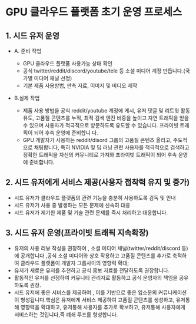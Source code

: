 # GPU 클라우드 플랫폼 초기 운영 프로세스

## 1. 시드 유저 운영

- A. 준비 작업

  - GPU 클라우드 플랫폼 사용가능 상태 확인
  - 공식 twitter/reddit/discord/youtube/tele 등 소셜 미디어 계정 만듭니다.(국가별 미디어 채널 선정)
  - 기본 제품 사용방법, 판촉 자료, 이미지 및 비디오 제작

- B.실제 작업

  - 제품 사용 방법을 공식 reddit/youtube 계정에 게시, 유저 댓글 및 리트윗 활동 유도, 고품질 콘텐츠를 누적, 최적 검색 엔진 비중을 높이고 자연 트래픽을 얻을 수 있으며 사용자가 적극적으로 방문하도록 유도할 수 있습니다. 프라이빗 트래픽이 되어 후속 운영에 준비합니 다.
  - GPU 개발자가 사용하는 reddit/disord 그룹의 고품질 콘텐츠 올리고, 주도적으로 채팅합니다, 특히 NVIDIA 및 딥 러닝 관련 사용자를 적극적으로 검색하고 정확한 트래픽을 자신의 커뮤니티로 가져와 프라이빗 트래픽이 되어 후속 운영에 준비합니다.

## 2. 시드 유저에게 서비스 제공(사용자 접착력 유지 및 증가)

- 시드 유저가 클라우드 플랫폼의 관련 기능을 충분히 사용하도록 감독 및 안내
- 시드 유저가 사용 중 발생하는 모든 문제에 신속히 대응
- 시드 유저가 제기한 제품 및 기술 관련 문제를 즉시 처리하고 대응합니다.

## 3. 시드 유저 운영(프라이빗 트래픽 지속확장)

- 유저의 사용 리뷰 작성을 권장하여 , 소셜 미디어 채널(twitter/reddit/discord 등)에 공개합니다 ,공식 소셜 미디어와 상호 작용하고 고품질 콘텐츠를 추가로 축적하여 클라우드 플랫폼이 개발자 그룹사이의 영향력 확대;
- 유저가 새로운 유저를 추천하고 공식 홍보 자료를 전달하도록 권장합니다.
- 활동적인 유저를 선정하여 커뮤니티 관리자로 활동하고 공식 운영자의 책임을 공유하도록 권장.
- 시드 유저에 좋은 서비스를 제공하여 , 이를 기반으로 좋은 입소문의 커뮤니케이션이 형성됩니다.핵심은 유저에게 서비스 제공하여 고품질 콘텐츠를 생성하고, 유저통해 영향력을 확대하고, 유저통해 사용자를 추가로 확보하고, 유저통해 사용자에게 서비스하는 것입니다,즉 폐쇄 루프를 형성합니다.
